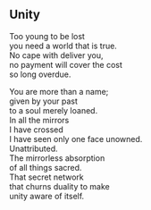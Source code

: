 Unity  
-----  

Too young to be lost  
you need a world that is true.  
No cape with deliver you,  
no payment will cover the cost  
so long overdue.  

You are more than a name;  
given by your past  
to a soul merely loaned.  
In all the mirrors  
I have crossed  
I have seen only one face unowned.  
Unattributed.  
The mirrorless absorption  
of all things sacred.  
That secret network  
that churns duality to make  
unity aware of itself.  